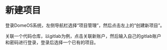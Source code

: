 # 新建项目

登录DomeOS系统，左侧导航栏选择“项目管理”，然后点击左上的“创建新项目”。

关联一个代码仓库，以gitlab为例，点击关联新账户，然后输入自己的gitlab账户和密码进行登录，登录后选择一个已有的项目。


